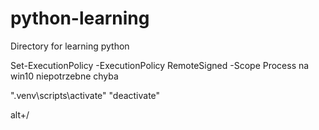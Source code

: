 # python-learning
Directory for learning python 

Set-ExecutionPolicy -ExecutionPolicy RemoteSigned -Scope Process
    na win10 niepotrzebne chyba

".venv\scripts\activate"
"deactivate" 

alt+/